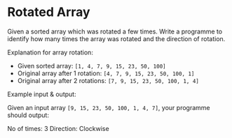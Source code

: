 # Rotated Array

Given a sorted array which was rotated a few times. Write a programme to identify how many times the array was rotated and the direction of rotation.

Explanation for array rotation:

* Given sorted array: `[1, 4, 7, 9, 15, 23, 50, 100]`
* Original array after 1 rotation: `[4, 7, 9, 15, 23, 50, 100, 1]`
* Original array after 2 rotations: `[7, 9, 15, 23, 50, 100, 1, 4]`

Example input & output:

Given an input array `[9, 15, 23, 50, 100, 1, 4, 7]`, your programme should output:

No of times: 3
Direction: Clockwise